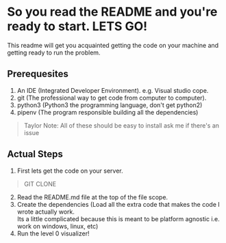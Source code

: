 # So you read the README and you're ready to start. LETS GO!

This readme will get you acquainted getting the code on your machine and getting ready to run the problem.

## Prerequesites 
1. An IDE (Integrated Developer Environment). e.g. Visual studio cope. 
2. git (The professional way to get code from computer to computer).
3. python3 (Python3 the programming language, don't get python2)
4. pipenv (The program responsible building all the dependencies)
> Taylor Note: All of these should be easy to install ask me if there's an issue

## Actual Steps
1. First lets get the code on your server.
> GIT CLONE
2. Read the README.md file at the top of the file scope.
3. Create the dependencies (Load all the extra code that makes the code I wrote actually work. </br> Its a little complicated because this is meant to be platform agnostic i.e. work on windows, linux, etc)
4. Run the level 0 visualizer!